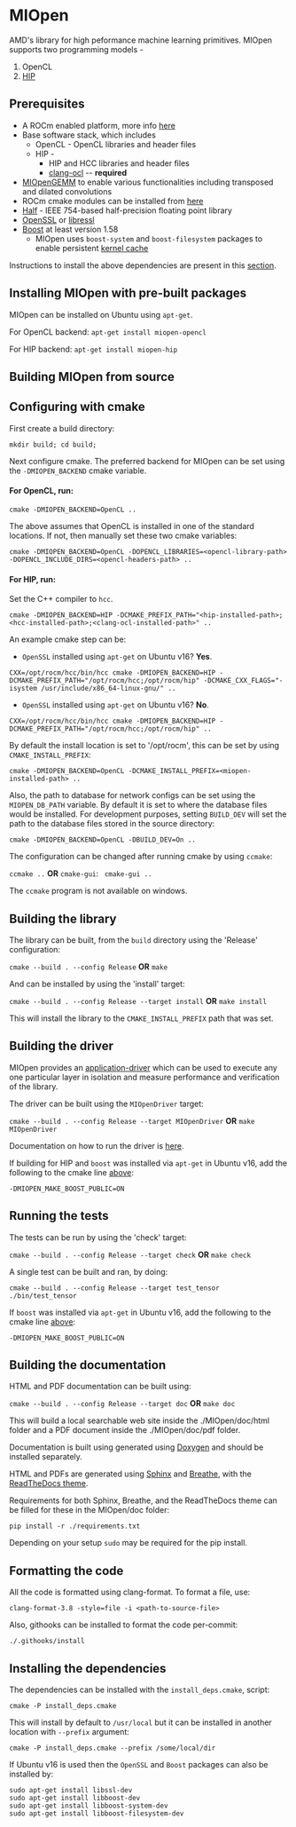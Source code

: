 # MIOpen

AMD's library for high peformance machine learning primitives. MIOpen supports two programming models - 
1. OpenCL 
2. [HIP](https://github.com/ROCm-Developer-Tools/HIP)

## Prerequisites
* A ROCm enabled platform, more info [here](https://rocm.github.io/install.html)
* Base software stack, which includes
  * OpenCL - OpenCL libraries and header files
  * HIP - 
    * HIP and HCC libraries and header files
    * [clang-ocl](https://github.com/RadeonOpenCompute/clang-ocl) -- **required**
* [MIOpenGEMM](https://github.com/ROCmSoftwarePlatform/MIOpenGEMM) to enable various functionalities including transposed and dilated convolutions
* ROCm cmake modules can be installed from [here](https://github.com/RadeonOpenCompute/rocm-cmake)
* [Half](http://half.sourceforge.net/) - IEEE 754-based half-precision floating point library
* [OpenSSL](https://www.openssl.org/) or [libressl](https://www.libressl.org/)
* [Boost](http://www.boost.org/) at least version 1.58
  * MIOpen uses `boost-system` and `boost-filesystem` packages to enable persistent [kernel cache](https://github.com/ROCmSoftwarePlatform/MIOpen/blob/master/doc/src/cache.md)

Instructions to install the above dependencies are present in this [section](#installing-the-dependencies).

## Installing MIOpen with pre-built packages

MIOpen can be installed on Ubuntu using `apt-get`.

For OpenCL backend: `apt-get install miopen-opencl`

For HIP backend: `apt-get install miopen-hip`

## Building MIOpen from source

## Configuring with cmake

First create a build directory:

```
mkdir build; cd build;
```

Next configure cmake. The preferred backend for MIOpen can be set using the `-DMIOPEN_BACKEND` cmake variable. 

#### For OpenCL, run:

```
cmake -DMIOPEN_BACKEND=OpenCL ..
```

The above assumes that OpenCL is installed in one of the standard locations. If not, then manually set these two cmake variables: 

```
cmake -DMIOPEN_BACKEND=OpenCL -DOPENCL_LIBRARIES=<opencl-library-path> -DOPENCL_INCLUDE_DIRS=<opencl-headers-path> ..
```

#### For HIP, run:

Set the C++ compiler to `hcc`.
```
cmake -DMIOPEN_BACKEND=HIP -DCMAKE_PREFIX_PATH="<hip-installed-path>;<hcc-installed-path>;<clang-ocl-installed-path>" ..
```
An example cmake step can be:
* `OpenSSL` installed using `apt-get` on Ubuntu v16? **Yes**.
```
CXX=/opt/rocm/hcc/bin/hcc cmake -DMIOPEN_BACKEND=HIP -DCMAKE_PREFIX_PATH="/opt/rocm/hcc;/opt/rocm/hip" -DCMAKE_CXX_FLAGS="-isystem /usr/include/x86_64-linux-gnu/" ..
```
* `OpenSSL` installed using `apt-get` on Ubuntu v16? **No**.
```
CXX=/opt/rocm/hcc/bin/hcc cmake -DMIOPEN_BACKEND=HIP -DCMAKE_PREFIX_PATH="/opt/rocm/hcc;/opt/rocm/hip" ..
```


By default the install location is set to '/opt/rocm', this can be set by using `CMAKE_INSTALL_PREFIX`:

```
cmake -DMIOPEN_BACKEND=OpenCL -DCMAKE_INSTALL_PREFIX=<miopen-installed-path> ..
```

Also, the path to database for network configs can be set using the `MIOPEN_DB_PATH` variable. By default it is set to where the database files would be installed. For development purposes, setting `BUILD_DEV` will set the path to the database files stored in the source directory:

```
cmake -DMIOPEN_BACKEND=OpenCL -DBUILD_DEV=On ..
```

The configuration can be changed after running cmake by using `ccmake`:

` ccmake .. ` **OR** `cmake-gui`: ` cmake-gui ..`

The `ccmake` program is not available on windows.

## Building the library

The library can be built, from the `build` directory using the 'Release' configuration:

` cmake --build . --config Release ` **OR** ` make `

And can be installed by using the 'install' target:

` cmake --build . --config Release --target install ` **OR** ` make install `

This will install the library to the `CMAKE_INSTALL_PREFIX` path that was set. 

## Building the driver

MIOpen provides an [application-driver](https://github.com/ROCmSoftwarePlatform/MIOpen/tree/master/driver) which can be used to execute any one particular layer in isolation and measure performance and verification of the library. 

The driver can be built using the `MIOpenDriver` target:

` cmake --build . --config Release --target MIOpenDriver ` **OR** ` make MIOpenDriver `

Documentation on how to run the driver is [here](https://github.com/ROCmSoftwarePlatform/MIOpen/blob/master/driver/README.md). 


If building for HIP and `boost` was installed via `apt-get` in Ubuntu v16, add the following to the cmake line [above](#configure-with-cmake):
```
-DMIOPEN_MAKE_BOOST_PUBLIC=ON
```

## Running the tests

The tests can be run by using the 'check' target:

` cmake --build . --config Release --target check ` **OR** ` make check `

A single test can be built and ran, by doing:

```
cmake --build . --config Release --target test_tensor
./bin/test_tensor
```

If `boost` was installed via `apt-get` in Ubuntu v16, add the following to the cmake line [above](#configure-with-cmake):
```
-DMIOPEN_MAKE_BOOST_PUBLIC=ON
```

## Building the documentation

HTML and PDF documentation can be built using:

`cmake --build . --config Release --target doc` **OR** `make doc`

This will build a local searchable web site inside the ./MIOpen/doc/html folder and a PDF document inside the ./MIOpen/doc/pdf folder.

Documentation is built using generated using [Doxygen](http://www.stack.nl/~dimitri/doxygen/download.html) and should be installed separately.

HTML and PDFs are generated using [Sphinx](http://www.sphinx-doc.org/en/stable/index.html) and [Breathe](https://breathe.readthedocs.io/en/latest/), with the [ReadTheDocs theme](https://github.com/rtfd/sphinx_rtd_theme).

Requirements for both Sphinx, Breathe, and the ReadTheDocs theme can be filled for these in the MIOpen/doc folder:

`pip install -r ./requirements.txt`

Depending on your setup `sudo` may be required for the pip install.

## Formatting the code

All the code is formatted using clang-format. To format a file, use:

```
clang-format-3.8 -style=file -i <path-to-source-file>
```

Also, githooks can be installed to format the code per-commit:

```
./.githooks/install
```

## Installing the dependencies

The dependencies can be installed with the `install_deps.cmake`, script:

```
cmake -P install_deps.cmake
```

This will install by default to `/usr/local` but it can be installed in another location with `--prefix` argument:

```
cmake -P install_deps.cmake --prefix /some/local/dir
```

If Ubuntu v16 is used then the `OpenSSL` and `Boost` packages can also be installed by:
```
sudo apt-get install libssl-dev
sudo apt-get install libboost-dev
sudo apt-get install libboost-system-dev
sudo apt-get install libboost-filesystem-dev
```
